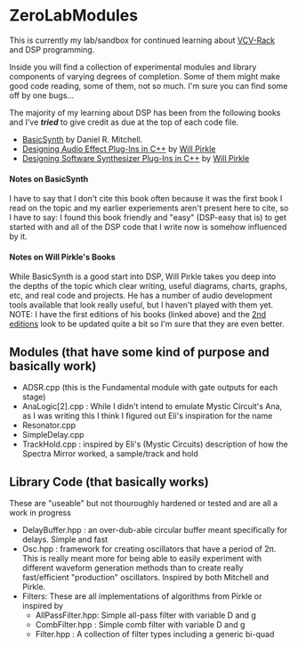 # ZeroLabModules
This is currently my lab/sandbox for continued learning about [VCV-Rack](https://vcvrack.com/) and DSP programming.

Inside you will find a collection of experimental modules and library components of varying degrees of completion.
Some of them might make good code reading, some of them, not so much. I'm sure you can find some off by one bugs...

The majority of my learning about DSP has been from the following books and I've ***tried*** to give credit as due at the
top of each code file.
- [BasicSynth](http://basicsynth.com/) by Daniel R. Mitchell. 
- [Designing Audio Effect Plug-Ins in C++](https://www.willpirkle.com/about/books/) by [Will Pirkle](http://www.willpirkle.com/)
- [Designing Software Synthesizer Plug-Ins in C++](https://www.willpirkle.com/about/books/) by [Will Pirkle](http://www.willpirkle.com/)

#### Notes on BasicSynth
I have to say that I don't cite this book often because it was
the first book I read on the topic and my earlier experiements aren't present here to cite, so I have to say: I found this book
friendly and "easy" (DSP-easy that is) to get started with and all of the DSP code that I write now is somehow influenced by it.

#### Notes on Will Pirkle's Books
While BasicSynth is a good start into DSP, Will Pirkle takes you deep into the depths of the topic which clear writing, useful diagrams,
charts, graphs, etc, and real code and projects. He has a number of audio development tools available that look really useful, but I haven't
played with them yet. NOTE: I have the first editions of his books (linked above) and the [2nd editions](https://www.amazon.com/s?i=stripbooks&rh=p_27%3AWill+Pirkle) look to be updated quite a bit so I'm
sure that they are even better.

## Modules (that have some kind of purpose and basically work)
- ADSR.cpp (this is the Fundamental module with gate outputs for each stage)
- AnaLogic[2].cpp : While I didn't intend to emulate Mystic Circuit's Ana, as I was writing this I think I figured out Eli's inspiration for the name
- Resonator.cpp
- SimpleDelay.cpp
- TrackHold.cpp : inspired by Eli's (Mystic Circuits) description of how the Spectra Mirror worked, a sample/track and hold


## Library Code (that basically works)
These are "useable" but not thouroughly hardened or tested and are all a work in progress
- DelayBuffer.hpp : an over-dub-able circular buffer meant specifically for delays. Simple and fast
- Osc.hpp : framework for creating oscillators that have a period of 2π. This is really meant more for being able to easily experiment with different waveform generation methods than to create really fast/efficient "production" oscillators. Inspired by both Mitchell and Pirkle.
- Filters: These are all implementations of algorithms from Pirkle or inspired by
  -  AllPassFilter.hpp: Simple all-pass filter with variable D and g
  -  CombFilter.hpp : Simple comb filter with variable D and g
  -  Filter.hpp : A collection of filter types including a generic bi-quad

